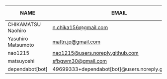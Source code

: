 |        NAME        |                       EMAIL                       | +(APPEND) | -(DELETE) |
|--------------------|---------------------------------------------------|-----------|-----------|
| CHIKAMATSU Naohiro | n.chika156@gmail.com                              |      4685 |      1265 |
| Yasuhiro Matsumoto | mattn.jp@gmail.com                                |        19 |        32 |
| nao1215            | nao1215@users.noreply.github.com                  |        18 |        10 |
| matsuyoshi         | sfbgwm30@gmail.com                                |         5 |         6 |
| dependabot[bot]    | 49699333+dependabot[bot]@users.noreply.github.com |         0 |         0 |
